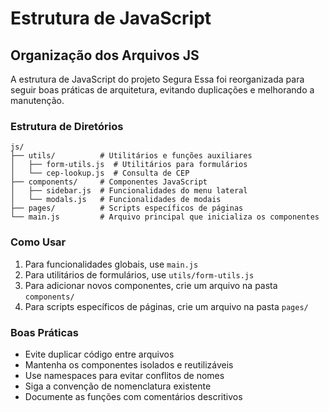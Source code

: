 # Estrutura de JavaScript

## Organização dos Arquivos JS

A estrutura de JavaScript do projeto Segura Essa foi reorganizada para seguir boas práticas de arquitetura, evitando duplicações e melhorando a manutenção.

### Estrutura de Diretórios

```
js/
├── utils/          # Utilitários e funções auxiliares
│   ├── form-utils.js  # Utilitários para formulários
│   └── cep-lookup.js  # Consulta de CEP
├── components/     # Componentes JavaScript
│   ├── sidebar.js  # Funcionalidades do menu lateral
│   └── modals.js   # Funcionalidades de modais
├── pages/          # Scripts específicos de páginas
└── main.js         # Arquivo principal que inicializa os componentes
```

### Como Usar

1. Para funcionalidades globais, use `main.js`
2. Para utilitários de formulários, use `utils/form-utils.js`
3. Para adicionar novos componentes, crie um arquivo na pasta `components/`
4. Para scripts específicos de páginas, crie um arquivo na pasta `pages/`

### Boas Práticas

- Evite duplicar código entre arquivos
- Mantenha os componentes isolados e reutilizáveis
- Use namespaces para evitar conflitos de nomes
- Siga a convenção de nomenclatura existente
- Documente as funções com comentários descritivos